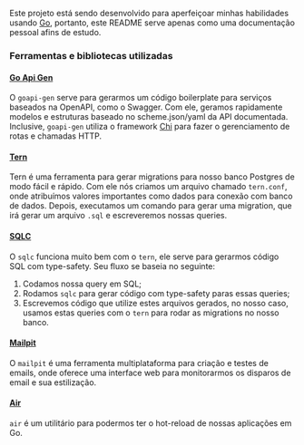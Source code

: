 Este projeto está sendo desenvolvido para aperfeiçoar minhas habilidades usando [Go](https://go.dev/), portanto, este README serve apenas como uma documentação pessoal afins de estudo.

### Ferramentas e bibliotecas utilizadas

#### [Go Api Gen](https://github.com/discord-gophers/goapi-gen)

O `goapi-gen` serve para gerarmos um código boilerplate para serviços baseados na OpenAPI, como o Swagger. Com ele, geramos rapidamente modelos e estruturas baseado no scheme.json/yaml
da API documentada. Inclusive, `goapi-gen` utiliza o framework [Chi](https://github.com/go-chi/chi) para fazer o gerenciamento de rotas e chamadas HTTP.

#### [Tern](https://github.com/jackc/tern)

Tern é uma ferramenta para gerar migrations para nosso banco Postgres de modo fácil e rápido. Com ele nós criamos um arquivo chamado `tern.conf`, onde atribuímos valores importantes como
dados para conexão com banco de dados. Depois, executamos um comando para gerar uma migration, que irá gerar um arquivo `.sql` e escreveremos nossas queries. 

#### [SQLC](https://github.com/jackc/tern)

O `sqlc` funciona muito bem com o `tern`, ele serve para gerarmos código SQL com type-safety. Seu fluxo se baseia no seguinte:

1. Codamos nossa query em SQL;
2. Rodamos `sqlc` para gerar código com type-safety paras essas queries;
3. Escrevemos código que utilize estes arquivos gerados, no nosso caso, usamos estas queries com o `tern` para rodar as migrations no nosso banco.

#### [Mailpit](https://mailpit.axllent.org/)

O `mailpit` é uma ferramenta multiplataforma para criação e testes de emails, onde oferece uma interface web para monitorarmos os disparos de email e sua estilização.

#### [Air](https://github.com/air-verse/air)

`air` é um utilitário para podermos ter o hot-reload de nossas aplicações em Go.
